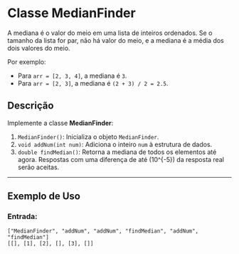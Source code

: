 # Classe MedianFinder

A mediana é o valor do meio em uma lista de inteiros ordenados. Se o tamanho da lista for par, não há valor do meio, e a mediana é a média dos dois valores do meio.

Por exemplo:
- Para `arr = [2, 3, 4]`, a mediana é `3`.
- Para `arr = [2, 3]`, a mediana é `(2 + 3) / 2 = 2.5`.

## Descrição

Implemente a classe **MedianFinder**:

1. `MedianFinder()`: Inicializa o objeto `MedianFinder`.
2. `void addNum(int num)`: Adiciona o inteiro `num` à estrutura de dados.
3. `double findMedian()`: Retorna a mediana de todos os elementos até agora. Respostas com uma diferença de até \(10^{-5}\) da resposta real serão aceitas.

---

## Exemplo de Uso

### Entrada:
```plaintext
["MedianFinder", "addNum", "addNum", "findMedian", "addNum", "findMedian"]
[[], [1], [2], [], [3], []]

